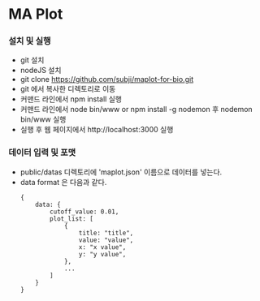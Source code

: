 # MA Plot
### 설치 및 실행
- git 설치
- nodeJS 설치
- git clone https://github.com/subji/maplot-for-bio.git
- git 에서 복사한 디렉토리로 이동
- 커맨드 라인에서 npm install 실행
- 커맨드 라인에서 node bin/www or npm install -g nodemon 후 nodemon bin/www 실행
- 실행 후 웹 페이지에서 http://localhost:3000 실행

### 데이터 입력 및 포맷
- public/datas 디렉토리에 'maplot.json' 이름으로 데이터를 넣는다.
- data format 은 다음과 같다.
	```
	{
		data: {
			cutoff_value: 0.01,
			plot_list: [
				{
					title: "title",
					value: "value",
					x: "x value",
					y: "y value",
				},
				...
			]
		}
	}
	```


